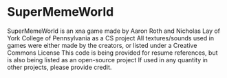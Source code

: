 SuperMemeWorld
==============

SuperMemeWorld is an xna game made by Aaron Roth and Nicholas Lay of York College of Pennsylvania as a CS project
All textures/sounds used in games were either made by the creators, or listed under a Creative Commons License 
This code is being provided for resume references, but is also being listed as an open-source project
If used in any quantity in other projects, please provide credit.
